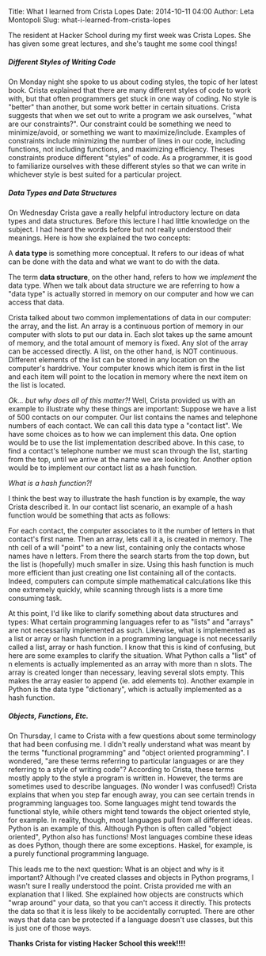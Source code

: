 Title: What I learned from Crista Lopes
Date: 2014-10-11 04:00
Author: Leta Montopoli
Slug: what-i-learned-from-crista-lopes

The resident at Hacker School during my first week was Crista Lopes. She
has given some great lectures, and she's taught me some cool things!

##### Different Styles of Writing Code

On Monday night she spoke to us about coding styles, the topic of her
latest book. Crista explained that there are many different styles of code to work with, but that
often programmers get stuck in one way of coding. No style is "better" than another, but some work
better in certain situations. Crista suggests that when we set out to write a program we ask
ourselves, "what are our constraints?". Our constraint could be something we need to
minimize/avoid, or something we want to maximize/include. Examples of constraints include minimizing
the number of lines in our code, including functions, not including functions, and
maximizing efficiency. Theses constraints produce different "styles" of code. As a programmer, it is
good to familiarize ourselves with these different styles so that we can write in whichever
style is best suited for a particular project.

##### Data Types and Data Structures

On Wednesday Crista gave a really helpful introductory lecture on data
types and data structures.  Before this lecture I had little knowledge on the subject. I had heard
the words before but not really understood their meanings. Here is how she explained the two
concepts:

A **data type** is something more conceptual. It refers to our ideas of
what can be done with the data and what we want to do with the data.

The term **data structure**, on the other hand, refers to how we
*implement* the data type. When we talk about data structure we are referring to how a "data type" is actually
storred in memory on our computer and how we can access that data.

Crista talked about two common implementations of data in our computer:
the array, and the list. An array is a continuous portion of memory in our computer with
slots to put our data in. Each slot takes up the same amount of memory, and the total amount
of memory is fixed. Any slot of the array can be accessed directly. A list, on the other hand,
is NOT continuous. Different elements of the list can be stored in any location on the computer's
harddrive. Your computer knows which item is first in the list and each item will point to the
location in memory where the next item on the list is located.

*Ok... but why does all of this matter?!* Well, Crista provided us with
an example to illustrate why these things are important: Suppose we have a list of 500 contacts on
our computer. Our list contains the names and telephone numbers of each contact. We can call
this data type a "contact list". We have some choices as to how we can implement this
data. One option would be to use the list implementation described above. In this case, to find a
contact's telephone number we must scan through the list, starting from the top, until we arrive at
the name we are looking for.   Another option would be to implement our contact list as a hash
function.

*What is a hash function?!*

I think the best way to illustrate the hash function is by example, the
way Crista described it. In our contact list scenario, an example of a hash function would be
something that acts as follows:

For each contact, the computer associates to it the number of letters in
that contact's first name. Then an array, lets call it a, is created in memory. The nth cell of a
will "point" to a new list, containing only the contacts whose names have n letters. From there the
search starts from the top down, but the list is (hopefully) much smaller in size. Using this hash
function is much more efficient than just creating one list containing all of the contacts.
Indeed, computers can compute simple mathematical calculations like this one extremely
quickly, while scanning through lists is a more time consuming task.

At this point, I'd like like to clarify something about data structures
and types: What certain programming languages refer to as "lists" and "arrays" are not
necessarily implemented as such. Likewise, what is implemented as a list or array or hash function in a
programming language is not necessarily called a list, array or hash function. I know that this is kind of
confusing, but here are some examples to clarify the situation. What Python calls a "list" of n elements is
actually implemented as an array with more than n slots. The array is created longer than necessary,
leaving several slots empty. This makes the array easier to append (ie. add elements to). Another
example in Python is the data type "dictionary", which is actually implemented as a hash
function.

##### Objects, Functions, Etc.

On Thursday, I came to Crista with a few questions about some
terminology that had been confusing me. I didn't really understand what was meant by the terms "functional
programming" and "object oriented programming". I wondered, "are these terms referring to
particular languages or are they referring to a style of writing code"? According to Crista,
these terms mostly apply to the style a program is written in. However, the terms are sometimes used to
describe languages.   (No wonder I was confused!) Crista explains that when you step far
enough away, you can see certain trends in programming languages too.
Some languages might tend towards the functional style, while others might tend towards
the object oriented style, for example. In reality, though, most languages pull from all different
ideas. Python is an example of this. Although Python is often called "object oriented",
Python also has functions! Most languages combine these ideas as does Python, though there are some
exceptions. Haskel, for example, is a purely functional programming language.

This leads me to the next question: What is an object and why is it important? Although I've created classes
and objects in Python programs, I wasn't sure I really understood the point. Crista
provided me with an explanation that I liked. She explained how objects are constructs which
"wrap around" your data, so that you can't access it directly. This protects the data
so that it is less likely to be accidentally corrupted. There are other ways that data can
be protected if a language doesn't use classes, but this is just one of those ways.

**Thanks Crista for visting Hacker School this week!!!!**

